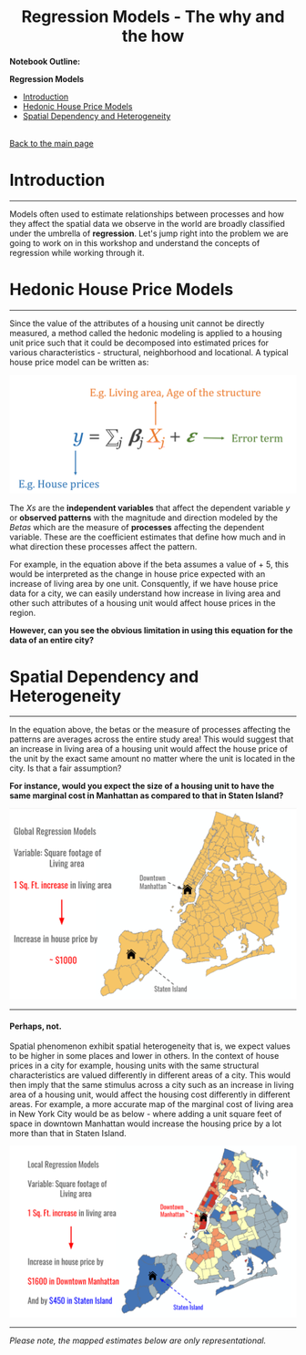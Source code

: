 # <center>Regression Models - The why and the how </center>

**Notebook Outline:**  
  
**Regression Models**
- [Introduction](#Introduction)
- [Hedonic House Price Models](#Hedonic-House-Price-Models)
- [Spatial Dependency and Heterogeneity](#Spatial-Dependency-and-Heterogeneity) <br><br>

[Back to the main page](https://mehak-sachdeva.github.io/MGWR_workshop_book/)


# Introduction

***

Models often used to estimate relationships between processes and how they affect the spatial data we observe in the world are broadly classified under the umbrella of **regression**. 
Let's jump right into the problem we are going to work on in this workshop and understand the concepts of regression while working through it. 

# Hedonic House Price Models

***

Since the value of the attributes of a housing unit cannot be directly measured, a method called the hedonic modeling is applied to a housing unit price such that it could be decomposed into estimated prices for various characteristics - structural, neighborhood and locational. A typical house price model can be written as:


<img src = "../images/traditional_hedonic_model.PNG">

The *Xs* are the **independent variables** that affect the dependent variable *y* or **observed patterns** with the magnitude and direction modeled by the *Betas* which are the measure of **processes** affecting the dependent variable. These are the coefficient estimates that define how much and in what direction these processes affect the pattern. 

For example, in the equation above if the beta assumes a value of + 5, this would be interpreted as the change in house price expected with an increase of living area by one unit. Consquently, if we have house price data for a city, we can easily understand how increase in living area and other such attributes of a housing unit would affect house prices in the region. 

**However, can you see the obvious limitation in using this equation for the data of an entire city?**

# Spatial Dependency and Heterogeneity

***

In the equation above, the betas or the measure of processes affecting the patterns are averages across the entire study area!
This would suggest that an increase in living area of a housing unit would affect the house price of the unit by the exact same amount no matter where the unit is located in the city. Is that a fair assumption?

**For instance, would you expect the size of a housing unit to have the same marginal cost in Manhattan as compared to that in Staten Island?**

<img src = "../images/global_regression_estimate.PNG">

***

 #### **Perhaps, not.**  

Spatial phenomenon exhibit spatial heterogeneity that is, we expect values to be higher in some places and lower in others. In the context of house prices in a city for example, housing units with the same structural characteristics are valued differently in different areas of a city. This would then imply that the same stimulus across a city such as an increase in living area of a housing unit, would affect the housing cost differently in different areas. For example, a more accurate map of the marginal cost of living area in New York City would be as below - where adding a unit square feet of space in downtown Manhattan would increase the housing price by a lot more than that in Staten Island. 


<img src = "../images/local_regression_results.PNG">

***


*Please note, the mapped estimates below are only representational.*
